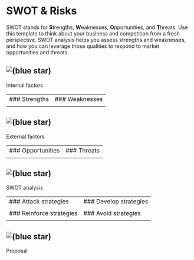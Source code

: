 # SWOT & Risks

SWOT stands for **S**trengths, **W**eaknesses, **O**pportunities, and **T**hreats. Use this template to think about your business and competition from a fresh perspective. SWOT analysis helps you assess strengths and weaknesses, and how you can leverage those qualities to respond to market opportunities and threats.

## ![(blue star)](https://2cu.atlassian.net/wiki/s/1732347312/6452/9ec310e9ed617fde640b4372fb0e11f5501675fa/_/images/icons/emoticons/72/1f4e5.png)

 Internal factors

|     |     |
| --- | --- |
| ### Strengths | ### Weaknesses |
|     |     |

## ![(blue star)](https://2cu.atlassian.net/wiki/s/1732347312/6452/9ec310e9ed617fde640b4372fb0e11f5501675fa/_/images/icons/emoticons/72/1f4e4.png)

 External factors

|     |     |
| --- | --- |
| ### Opportunities | ### Threats |
|     |     |

## ![(blue star)](https://2cu.atlassian.net/wiki/s/1732347312/6452/9ec310e9ed617fde640b4372fb0e11f5501675fa/_/images/icons/emoticons/72/1f50e.png)

 SWOT analysis

|     |     |
| --- | --- |
| ### Attack strategies | ### Develop strategies |
|     |     |
| ### Reinforce strategies | ### Avoid strategies |
|     |     |

## ![(blue star)](https://2cu.atlassian.net/wiki/s/1732347312/6452/9ec310e9ed617fde640b4372fb0e11f5501675fa/_/images/icons/emoticons/72/2705.png)

 Proposal